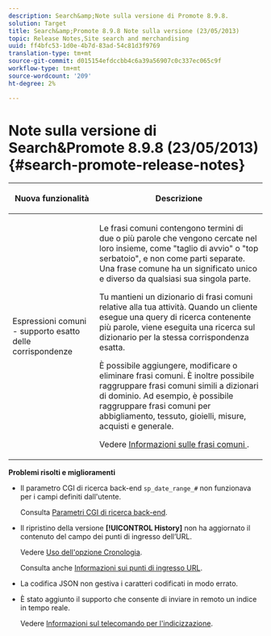 ```yaml
---
description: Search&amp;Note sulla versione di Promote 8.9.8.
solution: Target
title: Search&amp;Promote 8.9.8 Note sulla versione (23/05/2013)
topic: Release Notes,Site search and merchandising
uuid: ff4bfc53-1d0e-4b7d-83ad-54c81d3f9769
translation-type: tm+mt
source-git-commit: d015154efdccbb4c6a39a56907c0c337ec065c9f
workflow-type: tm+mt
source-wordcount: '209'
ht-degree: 2%

---
```



# Note sulla versione di Search&amp;Promote 8.9.8 (23/05/2013){#search-promote-release-notes}

<table> 
 <thead> 
  <tr> 
   <th colname="col1" class="entry"> <p>Nuova funzionalità </p> </th> 
   <th colname="col2" class="entry"> <p>Descrizione </p> </th> 
  </tr> 
 </thead>
 <tbody> 
  <tr> 
   <td colname="col1"> <p> Espressioni comuni - supporto esatto delle corrispondenze </p> </td> 
   <td colname="col2"> <p> Le frasi comuni contengono termini di due o più parole che vengono cercate nel loro insieme, come "taglio di avvio" o "top serbatoio", e non come parti separate. Una frase comune ha un significato unico e diverso da qualsiasi sua singola parte. </p> <p> Tu mantieni un dizionario di frasi comuni relative alla tua attività. Quando un cliente esegue una query di ricerca contenente più parole, viene eseguita una ricerca sul dizionario per la stessa corrispondenza esatta. </p> <p>È possibile aggiungere, modificare o eliminare frasi comuni. È inoltre possibile raggruppare frasi comuni simili a dizionari di dominio. Ad esempio, è possibile raggruppare frasi comuni per abbigliamento, tessuto, gioielli, misure, acquisti e generale. </p> <p>Vedere <a href="../c-about-linguistics-menu/c-about-common-phrases.md#concept_4946E53586DF492EAEB1B7F757FD440F" format="dita" scope="local"> Informazioni sulle frasi comuni </a>. </p> </td> 
  </tr> 
 </tbody> 
</table>

**Problemi risolti e miglioramenti**

* Il parametro CGI di ricerca back-end `sp_date_range_#` non funzionava per i campi definiti dall&#39;utente.

   Consulta [Parametri CGI di ricerca back-end](../c-appendices/c-cgiparameters.md#reference_582E85C3886740C98FE88CA9DF7918E8).

* Il ripristino della versione **[!UICONTROL History]** non ha aggiornato il contenuto del campo dei punti di ingresso dell’URL.

   Vedere [Uso dell&#39;opzione Cronologia](../t-using-the-history-option.md#task_70DD3F87A67242BBBD2CB27156F43002).

   Consulta anche [Informazioni sui punti di ingresso URL](../c-about-settings-menu/c-about-crawling-menu.md#concept_5D857E3B5C124E85BC0B5AE77A509573).

* La codifica JSON non gestiva i caratteri codificati in modo errato.
* È stato aggiunto il supporto che consente di inviare in remoto un indice in tempo reale.

   Vedere [Informazioni sul telecomando per l&#39;indicizzazione](../c-about-index-menu/c-about-remote-control-for-indexing.md#concept_C79B322190E84106A434E5C6D4A4118F).

